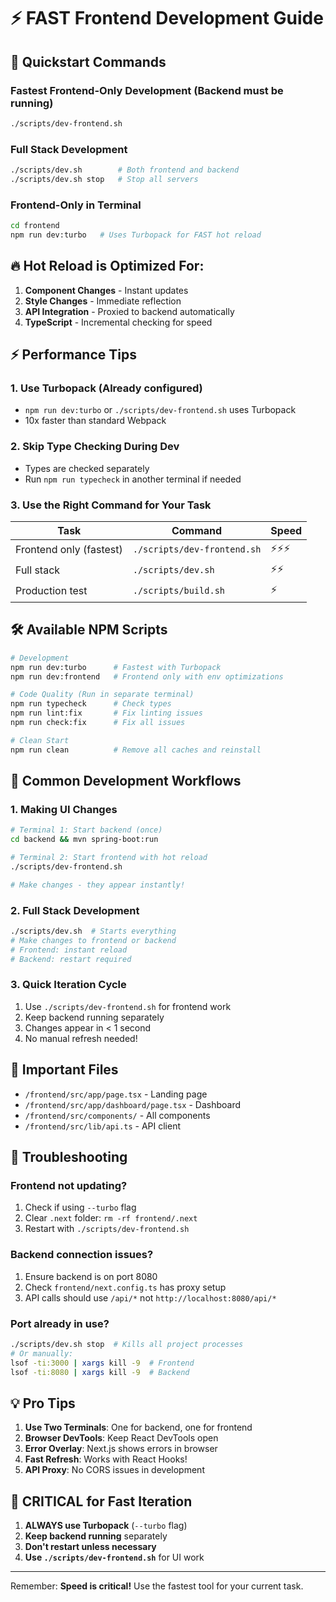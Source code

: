 # ⚡ FAST Frontend Development Guide

## 🚀 Quickstart Commands

### Fastest Frontend-Only Development (Backend must be running)
```bash
./scripts/dev-frontend.sh
```

### Full Stack Development
```bash
./scripts/dev.sh        # Both frontend and backend
./scripts/dev.sh stop   # Stop all servers
```

### Frontend-Only in Terminal
```bash
cd frontend
npm run dev:turbo   # Uses Turbopack for FAST hot reload
```

## 🔥 Hot Reload is Optimized For:

1. **Component Changes** - Instant updates
2. **Style Changes** - Immediate reflection
3. **API Integration** - Proxied to backend automatically
4. **TypeScript** - Incremental checking for speed

## ⚡ Performance Tips

### 1. Use Turbopack (Already configured)
- `npm run dev:turbo` or `./scripts/dev-frontend.sh` uses Turbopack
- 10x faster than standard Webpack

### 2. Skip Type Checking During Dev
- Types are checked separately
- Run `npm run typecheck` in another terminal if needed

### 3. Use the Right Command for Your Task

| Task | Command | Speed |
|------|---------|--------|
| Frontend only (fastest) | `./scripts/dev-frontend.sh` | ⚡⚡⚡ |
| Full stack | `./scripts/dev.sh` | ⚡⚡ |
| Production test | `./scripts/build.sh` | ⚡ |

## 🛠️ Available NPM Scripts

```bash
# Development
npm run dev:turbo      # Fastest with Turbopack
npm run dev:frontend   # Frontend only with env optimizations

# Code Quality (Run in separate terminal)
npm run typecheck      # Check types
npm run lint:fix       # Fix linting issues
npm run check:fix      # Fix all issues

# Clean Start
npm run clean          # Remove all caches and reinstall
```

## 🎯 Common Development Workflows

### 1. Making UI Changes
```bash
# Terminal 1: Start backend (once)
cd backend && mvn spring-boot:run

# Terminal 2: Start frontend with hot reload
./scripts/dev-frontend.sh

# Make changes - they appear instantly!
```

### 2. Full Stack Development
```bash
./scripts/dev.sh  # Starts everything
# Make changes to frontend or backend
# Frontend: instant reload
# Backend: restart required
```

### 3. Quick Iteration Cycle
1. Use `./scripts/dev-frontend.sh` for frontend work
2. Keep backend running separately
3. Changes appear in < 1 second
4. No manual refresh needed!

## 📁 Important Files

- `/frontend/src/app/page.tsx` - Landing page
- `/frontend/src/app/dashboard/page.tsx` - Dashboard
- `/frontend/src/components/` - All components
- `/frontend/src/lib/api.ts` - API client

## 🔧 Troubleshooting

### Frontend not updating?
1. Check if using `--turbo` flag
2. Clear `.next` folder: `rm -rf frontend/.next`
3. Restart with `./scripts/dev-frontend.sh`

### Backend connection issues?
1. Ensure backend is on port 8080
2. Check `frontend/next.config.ts` has proxy setup
3. API calls should use `/api/*` not `http://localhost:8080/api/*`

### Port already in use?
```bash
./scripts/dev.sh stop  # Kills all project processes
# Or manually:
lsof -ti:3000 | xargs kill -9  # Frontend
lsof -ti:8080 | xargs kill -9  # Backend
```

## 💡 Pro Tips

1. **Use Two Terminals**: One for backend, one for frontend
2. **Browser DevTools**: Keep React DevTools open
3. **Error Overlay**: Next.js shows errors in browser
4. **Fast Refresh**: Works with React Hooks!
5. **API Proxy**: No CORS issues in development

## 🚨 CRITICAL for Fast Iteration

1. **ALWAYS use Turbopack** (`--turbo` flag)
2. **Keep backend running** separately
3. **Don't restart unless necessary**
4. **Use `./scripts/dev-frontend.sh`** for UI work

---

Remember: **Speed is critical!** Use the fastest tool for your current task.